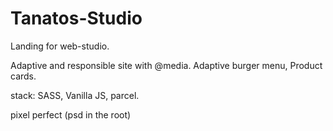 # Tanatos-Studio

Landing for web-studio.

Adaptive and responsible site with @media. Adaptive burger menu, Product cards. 

stack: SASS, Vanilla JS, parcel.

pixel perfect (psd in the root)


